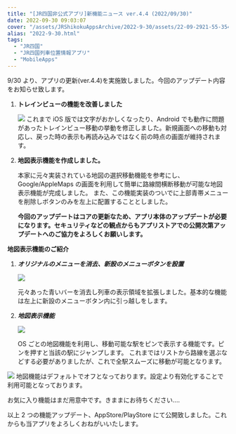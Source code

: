```yaml
---
title: "[JR四国非公式アプリ]新機能ニュース ver.4.4 (2022/09/30)"
date: 2022-09-30 09:03:07
cover: "/assets/JRShikokuAppsArchive/2022-9-30/assets/22-09-2921-55-354007.png"
alias: "2022-9-30.html"
tags:
  - "JR四国"
  - "JR四国列車位置情報アプリ"
  - "MobileApps"
---
```


9/30 より、アプリの更新(ver.4.4)を実施致しました。今回のアップデート内容をお知らせ致します。

1. **トレインビューの機能を改善しました**

   ![](/assets/JRShikokuAppsArchive/2022-9-30/assets/22-09-2921-55-234006.png)
   これまで iOS 版では文字がおかしくなったり、Android でも動作に問題があったトレインビュー移動の挙動を修正しました。新規画面への移動も対応し、戻った時の表示も再読み込みではなく前の時点の画面が維持されます。

2. **地図表示機能を作成しました。**

   本家に元々実装されている地図の選択移動機能を参考にし、Google/AppleMaps の画面を利用して簡単に路線間横断移動が可能な地図表示機能が完成しました。
   また、この機能実装のついでに上部青帯メニューを削除しボタンのみを左上に配置することとしました。

   **今回のアップデートはコアの更新なため、アプリ本体のアップデートが必要になります。セキュリティなどの観点からもアプリストアでの公開次第アップデートへのご協力をよろしくお願いします。**

**地図表示機能のご紹介**

1. **_オリジナルのメニューを消去、新設のメニューボタンを設置_**

   ![](/assets/JRShikokuAppsArchive/2022-9-30/assets/22-09-2921-55-234006.png)

   元々あった青いバーを消去し列車の表示領域を拡張しました。基本的な機能は左上に新設のメニューボタン内に引っ越しをします。

2. **_地図表示機能_**

   ![](/assets/JRShikokuAppsArchive/2022-9-30/assets/22-09-2921-55-354007.png)

   OS ごとの地図機能を利用し、移動可能な駅をピンで表示する機能です。ピンを押すと当該の駅にジャンプします。
   これまではリストから路線を選ぶなどする必要がありましたが、これで全駅スムーズに移動が可能となります。

![](/assets/JRShikokuAppsArchive/2022-9-30/assets/22-09-2921-55-534008.png)
地図機能はデフォルトでオフとなっております。設定より有効化することで利用可能となっております。

お気に入り機能はまだ用意中です。きままにお待ちください....

以上 2 つの機能アップデート、AppStore/PlayStore にて公開致しました。これからも当アプリをよろしくおねがいいたします。

